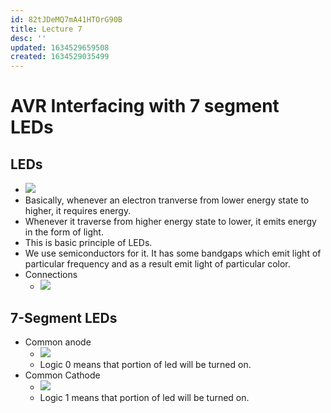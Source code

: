 ```yaml
---
id: 82tJDeMQ7mA41HTOrG90B
title: Lecture 7
desc: ''
updated: 1634529659508
created: 1634529035499
---
```


# AVR Interfacing with 7 segment LEDs

## LEDs
* ![](/assets/images/2021-10-18-09-21-36.png)
* Basically, whenever an electron tranverse from lower energy state to higher, it requires energy.
* Whenever it traverse from higher energy state to lower, it emits energy in the form of light.
* This is basic principle of LEDs.
* We use semiconductors for it. It has some bandgaps which emit light of particular frequency and as a result emit light of particular color.
* Connections
    * ![](/assets/images/2021-10-18-09-25-22.png)

## 7-Segment LEDs
* Common anode
    * ![](/assets/images/2021-10-18-09-26-44.png)
    * Logic 0 means that portion of led will be turned on.
* Common Cathode
    * ![](/assets/images/2021-10-18-09-29-44.png)
    * Logic 1 means that portion of led will be turned on.